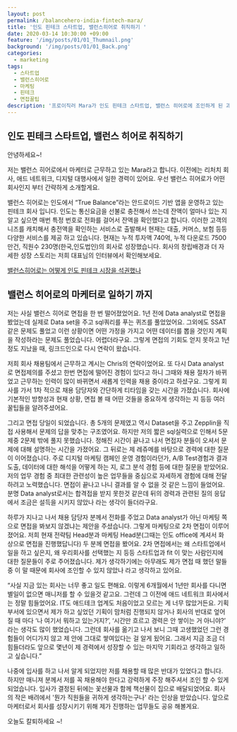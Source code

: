 ```yaml
---
layout: post
permalink: /balancehero-india-fintech-mara/
title: '인도 핀테크 스타트업, 밸런스히어로 취직하기 '
date: 2020-03-14 10:30:00 +09:00
feature: '/img/posts/01/01_Thumnail.png'
background: '/img/posts/01/01_Back.png'
categories:
  - marketing
tags:
  - 스타트업
  - 밸런스히어로
  - 마케팅
  - 핀테크
  - 면접꿀팁
description: '프로이직러 Mara가 인도 핀테크 스타트업, 밸런스 히어로에 조인하게 된 과정 	'
---
```


## 인도 핀테크 스타트업, 밸런스 히어로 취직하기 

안녕하세요~! 

저는 밸런스 히어로에서 마케터로 근무하고 있는 Mara라고 합니다. 이전에는 리처치 회사, 애드 네트워크, 디지털 대행사에서 일한 경력이 있어요. 우선 밸런스 히어로가 어떤 회사인지 부터 간략하게 소개할게요. 

밸런스 히어로는 인도에서 “True Balance”라는 안드로이드 기반 앱을 운영하고 있는 핀테크 회사 입니다. 인도는 통신요금을 선불로 충전해서 쓰는데 잔액이 얼마나 있는 지 알고 싶으면 매번 특정 번호로 전화를 걸어서 잔액을 확인했다고 합니다. 이러한 고객의 니즈를 캐치해서 충전액을 확인하는 서비스로 출발해서 현재는 대출, 커머스, 보험 등등 다양한 서비스를 제공 하고 있습니다. 현재는 누적 투자액 740억, 누적 다운로드 7500만건, 직원수 230명(한국,인도법인)의 회사로 성장했습니다. 회사의 창립배경과 더 자세한 성장 스토리는 저희 대표님의 인터뷰에서 확인해보세요. 

[밸런스히어로는 어떻게 인도 핀테크 시장을 석권했나](https://bit.ly/3caXJwm)

## 밸런스 히어로의 마케터로 일하기 까지

저는 사실 밸런스 히어로 면접을 한 번 떨어졌었어요. 1년 전에 Data analyst로 면접을 봤었는데 실제로 Data set을 주고 sql쿼리를 푸는 퀴즈를 풀었었어요. 그외에도 SSAT같은 문제도 풀었고 이런 상황이면 어떤 가정을 가지고 어떤 데이터를 뽑을 것인지 계획을 작성하라는 문제도 풀었습니다. 어렵더라구요. 그렇게 면접의 기회도 얻지 못하고 1년 정도 지났을 때, 링크드인으로 다시 연락이 왔습니다. 

저희 회사 채용팀에서 근무하고 계시는 Chris의 연락이었어요. 또 다시 Data analyst 로 면접제의를 주셨고 한번 면접에 떨어진 경험이 있다고 하니 그때와 채용 절차가 바뀌었고 근무하는 인력이 많이 바뀌면서 새롭게 인력을 채용 중이라고 하셨구요. 그렇게 회사를 가서 1차 적으로 채용 담당자와 간단하게 티타임을 갖는 시간을 가졌습니다. 회사에 기본적인 방향성과 현재 상황, 면접 볼 때 어떤 것들을 중요하게 생각하는 지 등등 여러 꿀팁들을 알려주셨어요.  

그리고 면접 당일이 되었습니다. 총 5개의 문제였고 역시 Dataset을 주고 Zepplin을 직접 사용해서 문제의 답을 맞추는 구조였어요. 하지만 저의 짧은 sql실력으로 인해서 5문제중 2문제 밖에 풀지 못했습니다. 정해진 시간이 끝나고 나서 면접자 분들이 오셔서 문제에 대해 설명하는 시간을 가졌어요. 그 뒤로는 제 레쥬메를 바탕으로 경력에 대한 질문이 이어졌습니다. 주로 디지털 마케팅 캠페인 운영 경험이라던가, A/B Test경험과 결과 도출, 데이터에 대한 해석을 어떻게 하는 지, 로그 분석 경험 등에 대한 질문을 받았어요. 저의 업무 경험 중 최대한 관련성이 높은 업무들을 중심으로 자세하게 경험에 대해 전달하려고 노력했습니다. 면접이 끝나고 나니 결과를 알 수 없을 것 같은 느낌이 들었어요. 분명 Data analyst로서는 합격접을 받지 못한것 같은데 뒤의 경력과 관련된 질의 응답에서 조금은 설득을 시키지 않았나 라는 생각이 들더라구요. 

하루가 지나고 나서 채용 담당자 분께서 전화를 주었고 Data analyst가 아닌 마케팅 쪽으로 면접을 봐보지 않겠냐는 제안을 주셨습니다. 그렇게 마케팅으로 2차 면접이 이루어졌어요. 저희 현재 전략팀 Head분과 마케팅 Head분(그때는 인도 office에 계셔서 화상으로 면접을 진행했답니다) 두 분께 면접을 봤어요. 2차 면접에서는 왜 스타트업에서 일을 하고 싶은지, 왜 우리회사를 선택했는 지 등등 스타트업과 fit 이 맞는 사람인지에 대한 질문들이 주로 주어졌습니다. 제가 생각하기에는 아무래도 제가 면접 때 했던 말들 중 이 말 때문에 회사에 조인할 수 있지 않았나 라고 생각하고 있어요. 

“사실 지금 있는 회사는 너무 좋고 일도 편해요. 이렇게 6개월에서 1년만 회사를 다니면 별일이 없으면 매니저를 할 수 있을것 같고요. 그런데 그 이전에 애드 네트워크 회사에서는 정말 힘들었어요. IT도 애드테크 업계도 처음이었고 모르는 게 너무 많았거든요. 기획 부서에 있으면서 제가 하고 싶었던 기획이 맘처럼 진행되지 않거나 회사의 반대로 엎어질 때 마다 ‘나 여기서 뭐하고 있는거지?’, ‘시간만 흐르고 경력은 안 쌓이는 거 아니야?’ 라는 생각도 많이 했었습니다. 그런데 회사를 옮기고 나서 보니 그때 고생했었던 그런 경험들이 어디가지 않고 제 안에 그대로 쌓여있다는 걸 알게 됬어요. 그래서 지금 조금 더 힘들더라도 앞으로 몇년이 제 경력에서 성장할 수 있는 마지막 기회라고 생각하고 일하고 싶습니다.”

나중에 입사를 하고 나서 알게 되었지만 저를 채용할 때 많은 반대가 있었다고 합니다. 하지만 매니져 분께서 저를 꼭 채용해야 한다고 강력하게 주장 해주셔서 조인 할 수 있게 되었습니다. 입사가 결정된 뒤에는 꽃선물과 함께 책선물이 집으로 배달되었어요. 회사의 작은 배려에서 '뭔가 직원들을 귀하게 생각하는구나' 라는 인상을 받았습니다. 앞으로 마케터로서 회사를 성장시키기 위해 제가 진행하는 업무들도 공유 해볼게요. 

오늘도 칼퇴하세요 ~! 

 